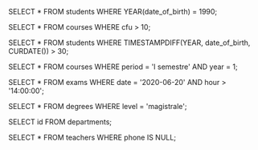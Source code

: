 SELECT \* FROM students
WHERE YEAR(date_of_birth) = 1990;

SELECT \* FROM courses
WHERE cfu > 10;

SELECT \* FROM students
WHERE TIMESTAMPDIFF(YEAR, date_of_birth, CURDATE()) > 30;

SELECT \* FROM courses
WHERE period = 'I semestre' AND year = 1;

SELECT \* FROM exams
WHERE date = '2020-06-20' AND hour > '14:00:00';

SELECT \* FROM degrees
WHERE level = 'magistrale';

SELECT id FROM departments;

SELECT \* FROM teachers
WHERE phone IS NULL;
